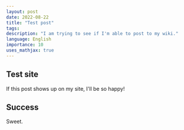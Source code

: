 ```yaml
---
layout: post
date: 2022-08-22
title: "Test post"
tags: 
description: "I am trying to see if I'm able to post to my wiki."
language: English
importance: 10
uses_mathjax: true
---
```


## Test site

If this post shows up on my site, I'll be so happy!

## Success

Sweet.

